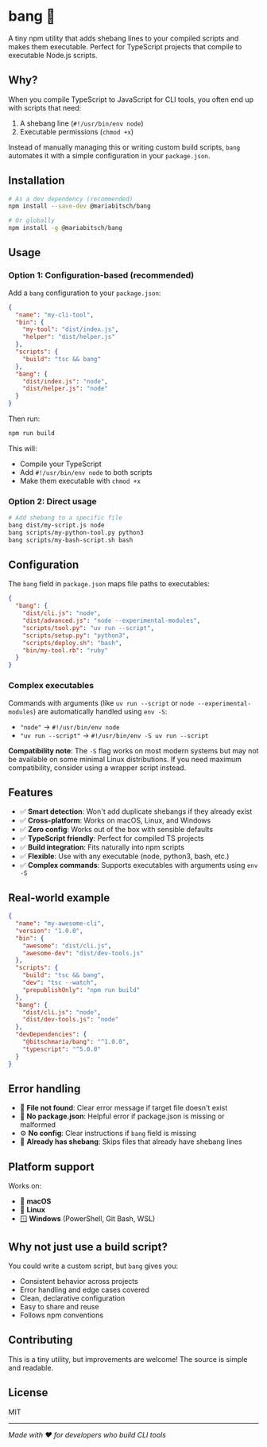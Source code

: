 # bang 🔨

A tiny npm utility that adds shebang lines to your compiled scripts and makes them executable. Perfect for TypeScript projects that compile to executable Node.js scripts.

## Why?

When you compile TypeScript to JavaScript for CLI tools, you often end up with scripts that need:
1. A shebang line (`#!/usr/bin/env node`) 
2. Executable permissions (`chmod +x`)

Instead of manually managing this or writing custom build scripts, `bang` automates it with a simple configuration in your `package.json`.

## Installation

```bash
# As a dev dependency (recommended)
npm install --save-dev @mariabitsch/bang

# Or globally
npm install -g @mariabitsch/bang
```

## Usage

### Option 1: Configuration-based (recommended)

Add a `bang` configuration to your `package.json`:

```json
{
  "name": "my-cli-tool",
  "bin": {
    "my-tool": "dist/index.js",
    "helper": "dist/helper.js"
  },
  "scripts": {
    "build": "tsc && bang"
  },
  "bang": {
    "dist/index.js": "node",
    "dist/helper.js": "node"
  }
}
```

Then run:
```bash
npm run build
```

This will:
- Compile your TypeScript
- Add `#!/usr/bin/env node` to both scripts
- Make them executable with `chmod +x`

### Option 2: Direct usage

```bash
# Add shebang to a specific file
bang dist/my-script.js node
bang scripts/my-python-tool.py python3
bang scripts/my-bash-script.sh bash
```

## Configuration

The `bang` field in `package.json` maps file paths to executables:

```json
{
  "bang": {
    "dist/cli.js": "node",
    "dist/advanced.js": "node --experimental-modules",
    "scripts/tool.py": "uv run --script",
    "scripts/setup.py": "python3",
    "scripts/deploy.sh": "bash",
    "bin/my-tool.rb": "ruby"
  }
}
```

### Complex executables

Commands with arguments (like `uv run --script` or `node --experimental-modules`) are automatically handled using `env -S`:

- `"node"` → `#!/usr/bin/env node`
- `"uv run --script"` → `#!/usr/bin/env -S uv run --script`

**Compatibility note**: The `-S` flag works on most modern systems but may not be available on some minimal Linux distributions. If you need maximum compatibility, consider using a wrapper script instead.

## Features

- ✅ **Smart detection**: Won't add duplicate shebangs if they already exist
- ✅ **Cross-platform**: Works on macOS, Linux, and Windows
- ✅ **Zero config**: Works out of the box with sensible defaults
- ✅ **TypeScript friendly**: Perfect for compiled TS projects
- ✅ **Build integration**: Fits naturally into npm scripts
- ✅ **Flexible**: Use with any executable (node, python3, bash, etc.)
- ✅ **Complex commands**: Supports executables with arguments using `env -S`

## Real-world example

```json
{
  "name": "my-awesome-cli",
  "version": "1.0.0",
  "bin": {
    "awesome": "dist/cli.js",
    "awesome-dev": "dist/dev-tools.js"
  },
  "scripts": {
    "build": "tsc && bang",
    "dev": "tsc --watch",
    "prepublishOnly": "npm run build"
  },
  "bang": {
    "dist/cli.js": "node",
    "dist/dev-tools.js": "node"
  },
  "devDependencies": {
    "@bitschmaria/bang": "^1.0.0",
    "typescript": "^5.0.0"
  }
}
```

## Error handling

- 📁 **File not found**: Clear error message if target file doesn't exist
- 📄 **No package.json**: Helpful error if package.json is missing or malformed  
- ⚙️ **No config**: Clear instructions if `bang` field is missing
- 🔄 **Already has shebang**: Skips files that already have shebang lines

## Platform support

Works on:
- 🍎 **macOS** 
- 🐧 **Linux**
- 🪟 **Windows** (PowerShell, Git Bash, WSL)

## Why not just use a build script?

You could write a custom script, but `bang` gives you:
- Consistent behavior across projects
- Error handling and edge cases covered
- Clean, declarative configuration
- Easy to share and reuse
- Follows npm conventions

## Contributing

This is a tiny utility, but improvements are welcome! The source is simple and readable.

## License

MIT

---

*Made with ❤️ for developers who build CLI tools*
